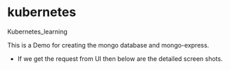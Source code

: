 # kubernetes
Kubernetes_learning

This is a Demo for creating the mongo database and mongo-express.
* If we get the request from UI then below are the detailed screen shots.
